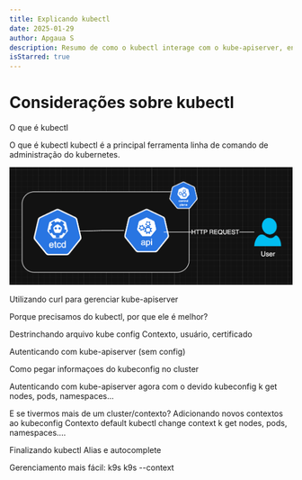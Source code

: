 ```yaml
---
title: Explicando kubectl
date: 2025-01-29
author: Apgaua S
description: Resumo de como o kubectl interage com o kube-apiserver, englobando autenticação em multi contextos e k9s.
isStarred: true
---
```


# Considerações sobre kubectl

O que é kubectl

O que é kubectl
kubectl é a principal ferramenta linha de comando de administração do kubernetes. 

![kubeapiserver](kubeproxy.png)

Utilizando curl para gerenciar kube-apiserver

Porque precisamos do kubectl, por que ele é melhor?

Destrinchando arquivo kube config
    Contexto, usuário, certificado

Autenticando com kube-apiserver (sem config)

Como pegar informaçoes do kubeconfig no cluster

Autenticando com kube-apiserver agora com o devido kubeconfig
    k get nodes, pods, namespaces...

E se tivermos mais de um cluster/contexto?
    Adicionando novos contextos ao kubeconfig
    Contexto default
    kubectl change context
        k get nodes, pods, namespaces....

Finalizando kubectl
    Alias e autocomplete

Gerenciamento mais fácil:   k9s
                            k9s --context